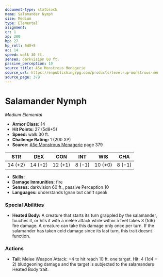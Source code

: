 ```yaml
---
document-type: statblock
name: Salamander Nymph
size: Medium
type: Elemental
alignment: 
cr: 1
xp: 200
hp: 27
hp_roll: 5d8+5
ac: 14
speed: walk 30 ft.
senses: darkvision 60 ft. 
passive_perception: 10
source_title: A5e Monstrous Menagerie
source_url: https://enpublishingrpg.com/products/level-up-monstrous-menagerie-a5e
source_page: 379
---
```


# Salamander Nymph

*Medium* *Elemental*

- **Armor Class:** 14
- **Hit Points:** 27 (5d8+5)
- **Speed:** walk 30 ft.
- **Challenge Rating:** 1 (200 XP)
- **Source:** [A5e Monstrous Menagerie](https://enpublishingrpg.com/products/level-up-monstrous-menagerie-a5e) page 379

| STR | DEX | CON | INT | WIS | CHA |
| --- | --- | --- | --- | --- | --- |
| 14 (+2) | 14 (+2) | 12 (+1) | 8 (-1) | 10 (+0) | 8 (-1) |

- **Skills:** 
- **Damage Immunities:** fire
- **Senses:** darkvision 60 ft., passive Perception 10
- **Languages:** understands Ignan but can't speak

### Special Abilities

- **Heated Body:** A creature that starts its turn grappled by the salamander, touches it, or hits it with a melee attack while within 5 feet takes 3 (1d6) fire damage. A creature can take this damage only once per turn. If the salamander has taken cold damage since its last turn, this trait doesnt function.

### Actions

- **Tail:** Melee Weapon Attack: +4 to hit  reach 10 ft.  one target. Hit: 4 (1d4 + 2) bludgeoning damage  and the target is subjected to the salamanders Heated Body trait.

